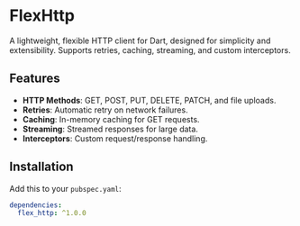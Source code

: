 # FlexHttp

A lightweight, flexible HTTP client for Dart, designed for simplicity and extensibility. Supports retries, caching, streaming, and custom interceptors.

## Features
- **HTTP Methods**: GET, POST, PUT, DELETE, PATCH, and file uploads.
- **Retries**: Automatic retry on network failures.
- **Caching**: In-memory caching for GET requests.
- **Streaming**: Streamed responses for large data.
- **Interceptors**: Custom request/response handling.

## Installation
Add this to your `pubspec.yaml`:
```yaml
dependencies:
  flex_http: ^1.0.0